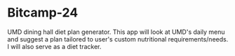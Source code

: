 # Bitcamp-24
UMD dining hall diet plan generator. This app will look at UMD's daily menu and suggest a plan tailored to user's custom nutritional requirements/needs. I will also serve as a diet tracker. 
